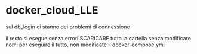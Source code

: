 # docker_cloud_LLE

sul db_login ci stanno dei problemi di connessione 

il resto si esegue senza errori 
SCARICARE tutta la cartella senza modificare nomi per eseguire il tutto, non modificate il docker-compose.yml 

